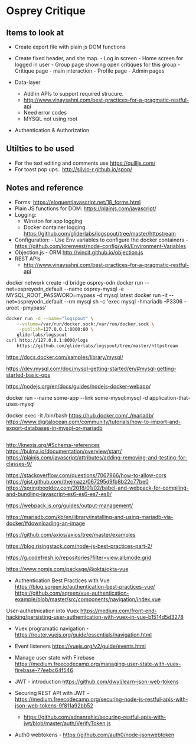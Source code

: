 # Osprey Critique

## Items to look at

- Create export file with plain js DOM functions
- Create fixed header, and site map. - Log in screen - Home screen for logged in user - Group page showing open critiques for this group - Critique page - main interaction - Profile page - Admin pages

- Data-layer

  - Add in APIs to support required strucure.
  - http://www.vinaysahni.com/best-practices-for-a-pragmatic-restful-api
  - Need error codes
  - MYSQL not using root

- Authentication & Authorization

## Utilties to be used

- For the text editing and comments use https://quilljs.com/
- For toast pop ups.. http://silvio-r.github.io/spop/

## Notes and reference

- Forms: https://eloquentjavascript.net/18_forms.html
- Plain JS functions for DOM: https://plainjs.com/javascript/
- Logging:
  - Winston for app logging
  - Docker container logging https://github.com/gliderlabs/logspout/tree/master/httpstream
- Configuration: - Use Env variables to configure the docker containers - https://github.com/lorenwest/node-config/wiki/Environment-Variables
- Objection.js - ORM http://vincit.github.io/objection.js
- REST APIs
  - http://www.vinaysahni.com/best-practices-for-a-pragmatic-restful-api

docker network create -d bridge osprey-odn
docker run --net=ospreyodn_default --name osprey-mysql -e MYSQL_ROOT_PASSWORD=mypass -d mysql:latest
docker run -it --net=ospreyodn_default --rm mysql sh -c 'exec mysql -hmariadb -P3306 -uroot -pmypass'

```bash
docker run -d --name="logspout" \
	--volume=/var/run/docker.sock:/var/run/docker.sock \
	--publish=127.0.0.1:8000:80 \
	gliderlabs/logspout
curl http://127.0.0.1:8000/logs
    https://github.com/gliderlabs/logspout/tree/master/httpstream
```

https://docs.docker.com/samples/library/mysql/

https://dev.mysql.com/doc/mysql-getting-started/en/#mysql-getting-started-basic-ops

https://nodejs.org/en/docs/guides/nodejs-docker-webapp/

docker run --name some-app --link some-mysql:mysql -d application-that-uses-mysql

docker exec -it <container id> /bin/bash
https://hub.docker.com/_/mariadb/
https://www.digitalocean.com/community/tutorials/how-to-import-and-export-databases-in-mysql-or-mariadb

##

http://knexjs.org/#Schema-references
https://bulma.io/documentation/overview/start/
https://plainjs.com/javascript/attributes/adding-removing-and-testing-for-classes-9/

https://stackoverflow.com/questions/7067966/how-to-allow-cors
https://gist.github.com/thejmazz/067295d9fb8b22c77be0
https://springbootdev.com/2018/01/02/babel-and-webpack-for-compiling-and-bundling-javascript-es6-es6-es7-es8/

https://webpack.js.org/guides/output-management/

https://mariadb.com/kb/en/library/installing-and-using-mariadb-via-docker/#downloading-an-image

https://github.com/axios/axios/tree/master/examples

https://blog.risingstack.com/node-js-best-practices-part-2/

https://g.codefresh.io/repositories?filter=view:all;mode:grid

https://www.npmjs.com/package/@okta/okta-vue

- Authentication Best Practices with Vue
  https://blog.sqreen.io/authentication-best-practices-vue/
  https://github.com/sqreen/vue-authentication-example/blob/master/src/components/navigation/index.vue

User-authetnication into Vuex https://medium.com/front-end-hacking/persisting-user-authentication-with-vuex-in-vue-b1514d5d3278

- Vuex programatic navigation - https://router.vuejs.org/guide/essentials/navigation.html
- Event listeners https://vuejs.org/v2/guide/events.html
- Manage user state with Firebase https://medium.freecodecamp.org/managing-user-state-with-vuex-firebase-77eebc64f546


- JWT - introduction https://github.com/dwyl/learn-json-web-tokens
- Securing REST API with JWT - https://medium.freecodecamp.org/securing-node-js-restful-apis-with-json-web-tokens-9f811a92bb52
  - https://github.com/adnanrahic/securing-restful-apis-with-jwt/blob/master/auth/VerifyToken.js
  
- Auth0 webtokens - https://github.com/auth0/node-jsonwebtoken
